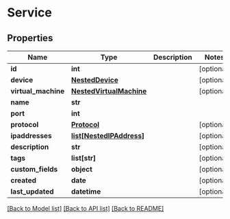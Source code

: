 # Service

## Properties
Name | Type | Description | Notes
------------ | ------------- | ------------- | -------------
**id** | **int** |  | [optional] 
**device** | [**NestedDevice**](NestedDevice.md) |  | [optional] 
**virtual_machine** | [**NestedVirtualMachine**](NestedVirtualMachine.md) |  | [optional] 
**name** | **str** |  | 
**port** | **int** |  | 
**protocol** | [**Protocol**](Protocol.md) |  | [optional] 
**ipaddresses** | [**list[NestedIPAddress]**](NestedIPAddress.md) |  | [optional] 
**description** | **str** |  | [optional] 
**tags** | **list[str]** |  | [optional] 
**custom_fields** | **object** |  | [optional] 
**created** | **date** |  | [optional] 
**last_updated** | **datetime** |  | [optional] 

[[Back to Model list]](../README.md#documentation-for-models) [[Back to API list]](../README.md#documentation-for-api-endpoints) [[Back to README]](../README.md)


